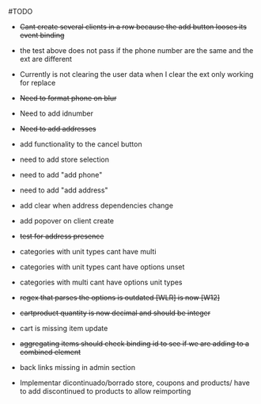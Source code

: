  #TODO

- <del>Cant create several clients in a row because the add button looses its event binding</del>

- the test above does not pass if the phone number are the same and the ext are different

- Currently is not clearing the user data when I clear the ext only working for replace

- <del>Need to format phone on blur</del>

- Need to add idnumber

- <del>Need to add addresses</del>

- add functionality to the cancel button

- need to add store selection

- need to add "add phone"

- need to add "add address"


- add clear when address dependencies change

- add popover on client create

- <del>test for address presence</del>

- categories with unit types cant have multi

- categories with unit types cant have options unset

- categories with multi cant have options unit types

- <del>regex that parses the options is outdated [WLR] is now [W12]</del>

- <del>cartproduct quantity is now decimal and should be integer</del>

- cart is missing item update

- <del>aggregating items should check binding id to see if we are adding to a combined element</del>

- back  links missing in admin section

- Implementar dicontinuado/borrado store, coupons and products/ have to add discontinued to products to allow reimporting